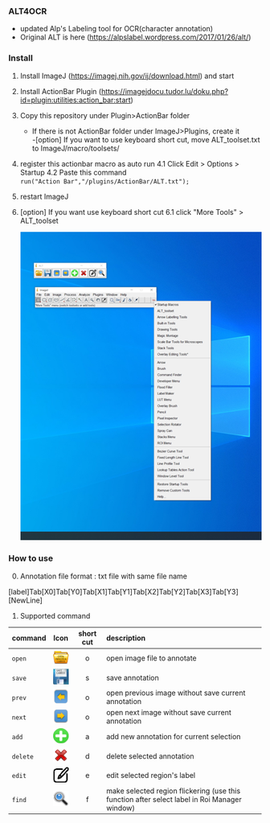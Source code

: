 ### ALT4OCR
- updated Alp's Labeling tool for OCR(character annotation)
- Original ALT is here (https://alpslabel.wordpress.com/2017/01/26/alt/)
### Install 
1. Install ImageJ (https://imagej.nih.gov/ij/download.html) and start 
2. Install ActionBar Plugin (https://imagejdocu.tudor.lu/doku.php?id=plugin:utilities:action_bar:start)
3. Copy this repository under Plugin>ActionBar folder 
   - If there is not ActionBar folder under ImageJ>Plugins, create it    
   -[option] If you want to use keyboard short cut, move ALT_toolset.txt to ImageJ/macro/toolsets/    
4. register this actionbar macro as auto run 
  4.1 Click Edit > Options > Startup 
  4.2 Paste this command  
`
     run("Action Bar","/plugins/ActionBar/ALT.txt");  
`
5. restart ImageJ 

6. [option] If you want use keyboard short cut
   6.1 click "More Tools" > ALT_toolset

   ![enable short cut](howto/shortcut.png)


### How to use
0. Annotation file format : txt file with same file name  
   
  [label]Tab[X0]Tab[Y0]Tab[X1]Tab[Y1]Tab[X2]Tab[Y2]Tab[X3]Tab[Y3][NewLine]

1. Supported command 
   
| command  |              Icon              | short cut | description                                                                                        |
| -------- | :----------------------------: | :-------: | :-------------------------------------------------------------------------------------------- |
| `open`   |   ![open](icons/alt/open.png)   |     o     | open image file to annotate                                                                 |
| `save`   |   ![save](icons/alt/save.png)   |     s     | save annotation                                                                               |
| `prev`   |   ![prev](icons/alt/prev.png)   |     o     | open previous image without save current annotation                                           |
| `next`   |   ![next](icons/alt/next.png)   |     o     | open next image without save current annotation                                               |
| `add`    |    ![add](icons/alt/add.png)    |     a     | add new annotation for current selection                                                    |
| `delete` | ![delete](icons/alt/delete.png) |     d     | delete selected annotation                                                                    |
| `edit`   |   ![edit](icons/alt/edit.png)   |     e     | edit selected region's label                                                                  |
| `find`   |   ![find](icons/alt/find.png)   |     f     | make selected region flickering (use this function after select label in Roi Manager window) |